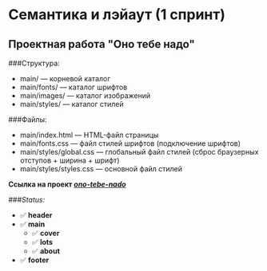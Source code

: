 # Семантика и лэйаут (1 спринт)
## Проектная работа "Оно тебе надо"

###Структура:
- main/ — корневой каталог
- main/fonts/ — каталог шрифтов
- main/images/ — каталог изображений
- main/styles/ — каталог стилей

###Файлы:
- main/index.html — HTML-файл страницы
- main/fonts.css — файл стилей шрифтов (подключение шрифтов)
- main/styles/global.css — глобальный файл стилей (сброс браузерных отступов + ширина + шрифт)
- main/styles/styles.css — основной файл стилей

**Ссылка на проект _[ono-tebe-nado](https://github.com/alexandr-rodionov/ono-tebe-nado.git)_**

###_Status:_
- :white_check_mark: **header**
- :white_check_mark: **main**
    - :white_check_mark: **cover**
    - :white_check_mark: **lots**
	- :white_check_mark: **about**
- :white_check_mark: **footer**